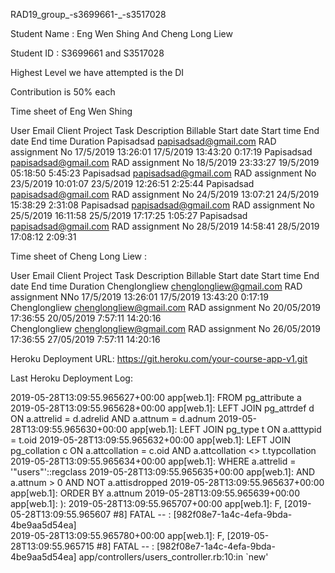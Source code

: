 RAD19_group_-s3699661-_-s3517028

Student Name : Eng Wen Shing And Cheng Long Liew

Student ID : S3699661 and S3517028

Highest Level we have attempted is the DI

Contribution is 50% each

Time sheet of Eng Wen Shing

User	Email	Client	Project	Task	Description	Billable	Start date	Start time	End date	End time	Duration
Papisadsad	papisadsad@gmail.com		RAD assignment			No	17/5/2019	13:26:01	17/5/2019	13:43:20	0:17:19
Papisadsad	papisadsad@gmail.com		RAD assignment			No	18/5/2019	23:33:27	19/5/2019	05:18:50	5:45:23
Papisadsad	papisadsad@gmail.com		RAD assignment			No	23/5/2019	10:01:07	23/5/2019	12:26:51	2:25:44
Papisadsad	papisadsad@gmail.com		RAD assignment			No	24/5/2019	13:07:21	24/5/2019	15:38:29	2:31:08
Papisadsad	papisadsad@gmail.com		RAD assignment			No	25/5/2019	16:11:58	25/5/2019	17:17:25	1:05:27
Papisadsad	papisadsad@gmail.com		RAD assignment			No	28/5/2019	14:58:41	28/5/2019	17:08:12	2:09:31

Time sheet of Cheng Long Liew :

User	Email	Client	Project	Task	Description	Billable	Start date	Start time	End date	End time	Duration
Chenglongliew	chenglongliew@gmail.com		RAD assignment      NNo	17/5/2019	13:26:01	17/5/2019	13:43:20	0:17:19
Chenglongliew	chenglongliew@gmail.com		RAD assignment      No	20/05/2019	17:36:55	20/05/2019	7:57:11	14:20:16	
Chenglongliew	chenglongliew@gmail.com		RAD assignment      No	26/05/2019	17:36:55	27/05/2019	7:57:11	14:20:16		

Heroku Deployment URL:
https://git.heroku.com/your-course-app-v1.git

Last Heroku Deployment Log:



2019-05-28T13:09:55.965627+00:00 app[web.1]:                 FROM pg_attribute a
2019-05-28T13:09:55.965628+00:00 app[web.1]:                 LEFT JOIN pg_attrdef d ON a.attrelid = d.adrelid AND a.attnum = d.adnum
2019-05-28T13:09:55.965630+00:00 app[web.1]:                 LEFT JOIN pg_type t ON a.atttypid = t.oid
2019-05-28T13:09:55.965632+00:00 app[web.1]:                 LEFT JOIN pg_collation c ON a.attcollation = c.oid AND a.attcollation <> t.typcollation
2019-05-28T13:09:55.965634+00:00 app[web.1]:                WHERE a.attrelid = '"users"'::regclass
2019-05-28T13:09:55.965635+00:00 app[web.1]:                  AND a.attnum > 0 AND NOT a.attisdropped
2019-05-28T13:09:55.965637+00:00 app[web.1]:                ORDER BY a.attnum
2019-05-28T13:09:55.965639+00:00 app[web.1]: ):
2019-05-28T13:09:55.965707+00:00 app[web.1]: F, [2019-05-28T13:09:55.965607 #8] FATAL -- : [982f08e7-1a4c-4efa-9bda-4be9aa5d54ea]   
2019-05-28T13:09:55.965780+00:00 app[web.1]: F, [2019-05-28T13:09:55.965715 #8] FATAL -- : [982f08e7-1a4c-4efa-9bda-4be9aa5d54ea] app/controllers/users_controller.rb:10:in `new'
